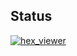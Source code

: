 ## Status

[![hex_viewer](https://catalog.flipperzero.one/application/hex_viewer/widget)](https://catalog.flipperzero.one/application/hex_viewer/page)